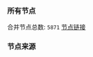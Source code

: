 ### 所有节点
合并节点总数: `5871`
[节点链接](https://github.com/rzhy1/33/raw/master/sub/sub_merge_base64.txt)

### 节点来源

